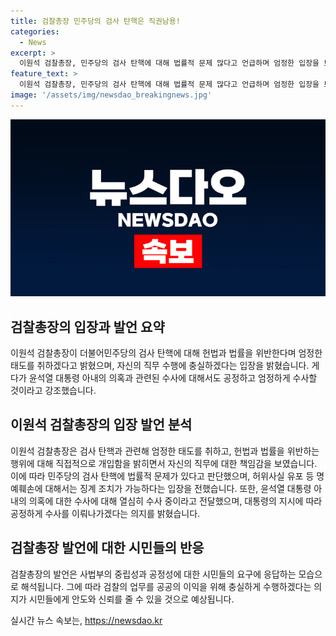 ```yaml
---
title: 검찰총장 민주당의 검사 탄핵은 직권남용!
categories:
  - News
excerpt: >
  이원석 검찰총장, 민주당의 검사 탄핵에 대해 법률적 문제 많다고 언급하며 엄정한 입장을 보였습니다. 또한 퇴직 전까지 업무에 최선을 다하겠다고 강조하며 국정무엇보다도 검찰의 업무를 우선시하는 모습을 보였습니다. 또한 윤석열 대통령 아내 김건희 여사의 명품 백 수수 의혹 등에 대한 검찰의 수사가 충분히 이뤄진다고 언급하여 신뢰를 호소했습니다.
feature_text: >
  이원석 검찰총장, 민주당의 검사 탄핵에 대해 법률적 문제 많다고 언급하며 엄정한 입장을 보였습니다. 또한 퇴직 전까지 업무에 최선을 다하겠다고 강조하며 국정무엇보다도 검찰의 업무를 우선시하는 모습을 보였습니다. 또한 윤석열 대통령 아내 김건희 여사의 명품 백 수수 의혹 등에 대한 검찰의 수사가 충분히 이뤄진다고 언급하여 신뢰를 호소했습니다.
image: '/assets/img/newsdao_breakingnews.jpg'
---
```


<p><img src="/assets/img/newsdao_breakingnews.jpg" alt="flaretime 속보" /></p>

<h2 data-ke-size="size26">검찰총장의 입장과 발언 요약</h2>

<p data-ke-size="size16">이원석 검찰총장이 더불어민주당의 검사 탄핵에 대해 헌법과 법률을 위반한다며 엄정한 태도를 취하겠다고 밝혔으며, 자신의 직무 수행에 충실하겠다는 입장을 밝혔습니다. 게다가 윤석열 대통령 아내의 의혹과 관련된 수사에 대해서도 공정하고 엄정하게 수사할 것이라고 강조했습니다.</p>

<h2 data-ke-size="size26">이원석 검찰총장의 입장 발언 분석</h2>

<p data-ke-size="size16">이원석 검찰총장은 검사 탄핵과 관련해 엄정한 태도를 취하고, 헌법과 법률을 위반하는 행위에 대해 직접적으로 개입함을 밝히면서 자신의 직무에 대한 책임감을 보였습니다. 이에 따라 민주당의 검사 탄핵에 법률적 문제가 있다고 판단했으며, 허위사실 유포 등 명예훼손에 대해서는 징계 조치가 가능하다는 입장을 전했습니다. 또한, 윤석열 대통령 아내의 의혹에 대한 수사에 대해 열심히 수사 중이라고 전달했으며, 대통령의 지시에 따라 공정하게 수사를 이뤄나가겠다는 의지를 밝혔습니다.</p>

<h2 data-ke-size="size26">검찰총장 발언에 대한 시민들의 반응</h2>

<p data-ke-size="size16">검찰총장의 발언은 사법부의 중립성과 공정성에 대한 시민들의 요구에 응답하는 모습으로 해석됩니다. 그에 따라 검찰의 업무를 공공의 이익을 위해 충실하게 수행하겠다는 의지가 시민들에게 안도와 신뢰를 줄 수 있을 것으로 예상됩니다.</p>
실시간 뉴스 속보는, <a href="https://newsdao.kr" rel="dofollow">https://newsdao.kr</a>


